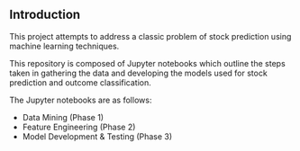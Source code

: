 ## Introduction

This project attempts to address a classic problem of stock prediction using machine learning techniques.

This repository is composed of Jupyter notebooks which outline the steps taken in gathering the data and developing the models used for stock prediction and outcome classification.

The Jupyter notebooks are as follows:

* Data Mining (Phase 1)
* Feature Engineering (Phase 2)
* Model Development & Testing (Phase 3)